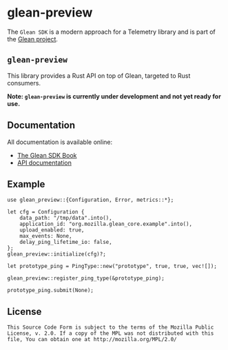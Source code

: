 # glean-preview

The `Glean SDK` is a modern approach for a Telemetry library and is part of the [Glean project](https://docs.telemetry.mozilla.org/concepts/glean/glean.html).

## `glean-preview`


This library provides a Rust API on top of Glean, targeted to Rust consumers.

**Note: `glean-preview` is currently under development and not yet ready for use.**

## Documentation

All documentation is available online:

* [The Glean SDK Book][book]
* [API documentation][apidocs]

[book]: https://mozilla.github.io/glean/
[apidocs]: https://mozilla.github.io/glean/docs/glean_preview/index.html

## Example

```rust,no_run
use glean_preview::{Configuration, Error, metrics::*};

let cfg = Configuration {
    data_path: "/tmp/data".into(),
    application_id: "org.mozilla.glean_core.example".into(),
    upload_enabled: true,
    max_events: None,
    delay_ping_lifetime_io: false,
};
glean_preview::initialize(cfg)?;

let prototype_ping = PingType::new("prototype", true, true, vec![]);

glean_preview::register_ping_type(&prototype_ping);

prototype_ping.submit(None);
```

## License

    This Source Code Form is subject to the terms of the Mozilla Public
    License, v. 2.0. If a copy of the MPL was not distributed with this
    file, You can obtain one at http://mozilla.org/MPL/2.0/
